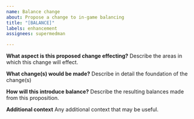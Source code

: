 ```yaml
---
name: Balance change
about: Propose a change to in-game balancing
title: "[BALANCE]"
labels: enhancement
assignees: supermedman

---
```


**What aspect is this proposed change effecting?**
Describe the areas in which this change will effect.

**What change(s) would be made?**
Describe in detail the foundation of the change(s)

**How will this introduce balance?**
Describe the resulting balances made from this proposition.

**Additional context**
Any additional context that may be useful.

